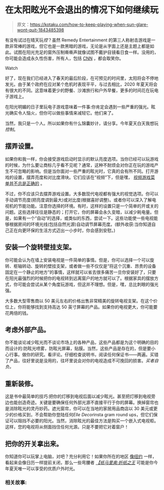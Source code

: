 # 在太阳眩光不会退出的情况下如何继续玩

> 原文：<https://kotaku.com/how-to-keep-playing-when-sun-glare-wont-quit-1843485398>

有没有试过在晴天玩*控*？虽然 Remedy Entertainment 的第三人称射击游戏是一款非常棒的游戏，但它也是一款黑暗的游戏，无论是从字面上还是主题上都是如此。试图在阳光充足的窗外压制嘶嘶声就像试图不戴护目镜看日食一样。没用的，你可能会造成永久性伤害，所有人，包括 [CNN](https://www.cnn.com/2017/08/21/politics/trump-solar-eclipse/index.html) ，都会取笑你。

Watch

好了，现在我们已经进入了春天的最后阶段，在可预见的时间里，太阳将会不停地发光。由于某个政府在应对某个危机时表现平平，与过去相比，2020 年夏天将会有很大的不同。这意味着更少的野餐、沙滩旅行和户外早餐，更多的时间花在玩电子游戏上。

在阳光明媚的日子里玩电子游戏意味着一件事:你肯定会遇到一些严重的强光。眩光确实令人恼火，但你可以做些事情来减轻它。他们来了。

当然，我只是一个人。所以如果你有什么锦囊妙计，请分享。今年夏天白天我想玩*控制*。

## 摆弄设置。

如果你和我一样，你会接受游戏启动时显示的默认亮度选项。当你已经可以玩游戏的时候，为什么要让商标几乎看不见呢？通常，这种不耐烦会对你正在玩的游戏产生不可忽略的影响。但是当你面对一些严重的眩光时，它真的会有所不同。打开游戏的设置，摆弄亮度和对比度滑块。它们应该在“视频”下，但是嘿， [视频游戏菜单并不总是正确的](https://kotaku.com/the-ten-commandments-of-video-game-menus-sinners-and-s-5960230) 。

不过，你不应该只去摆弄游戏设置。大多数现代电视都有强大的视觉选项。你可以手动调节亮度(把亮度调到最大)或对比度(根据喜好调整)。或者你可以深入了解电视机的节能功能。注意你选择的环境。有时，这样的设置只是一个简单的开或关的问题。这些选择往往是静态的；打开它，你的屏幕会永久变暗，以减少耗电量。但是，如果有一个“自动”的选择，或类似的东西，尝试一下。这些功能使一些电视能够根据房间的环境光线(包括自然光源)自动调节屏幕亮度。(额外收获:当你知道自己正在向更环保的生活方式迈出一小步时，你会感到安慰。)

## 安装一个旋转壁挂支架。

你可能会认为在墙上安装电视是一件简单的事情。但是，你可以选择一个可以旋转、枢轴转动、旋转的壁挂支架，或者做一些不仅仅是“将这个沉重、昂贵的设备固定在一个静止的地方”的事情，这样就可以省去很多痛苦一旦你安装好了，只要在阳光最强烈的时候把你的电视转到远离窗户的地方就可以了。根据家具的摆放方式，你可能会尝试从某个角度玩游戏，但这并不理想。但是，嘿，总比刺眼的强光强。

大多数大型零售商以 50 美元左右的价格出售非常精美的旋转电视支架。在这个价位上，你将能够找到支持高达 50 英寸屏幕的产品。如果你的电视更大，你可能要花两倍的钱。

## 考虑外部产品。

你不能谈论减少眩光而不谈论市场上的各种产品，这些产品都是为这个明确的目的而设计的:防眩光喷雾，防眩光屏幕，贴膜。当然，这些产品是存在的，但是要小心行事。做你的研究。看评论。仔细检查说明书，阅读任何保证书——两遍。买错了产品，往好里说是没用的，往坏里说会对你的电视造成不可挽回的损害。*买者自负。*

## 重新装修。

这是书中最简单的技巧:把你的灯移到电视后面以减少眩光。甚至把灯移到电视旁边也能创造奇迹。关键是要确保任何外部光源不直接平行于你的屏幕。换掉窗帘也是消除眩光的灵丹妙药。遮光窗帘，你可以在当地的家居用品商店以 30 美元或更少的价格买到，不会帮助你登陆任何*Elle Decor*insta gram round ups，但它们保证可以阻挡不必要的阳光。当然，消除眩光的最佳方法是购买一个嵌入式电视柜。这样，您的电视将从侧面挡住任何光源。只是不要把它对着窗户！

## 把你的开关拿出来。

你知道你可以玩掌上电脑，对吧？充分利用它！如果你所在的地区 [像纽约](https://www.businessinsider.com/new-york-governor-cuomo-stay-at-home-order-june-13-2020-5?fbclid=IwAR3GHCY0WwVpu8roO8VMSpAHUEf5OVjEw13VSl5vz3gPzlXTMOXKegsRFEo) 一样，看起来会像日历一样提前关闭，那么一些弯腰者 [*【纸马里奥:折纸之王*](https://kotaku.com/nintendo-reveals-paper-mario-the-origami-king-coming-1843457822) 可能是你今年夏天唯一可以享受的优质户外时光。

### 相关故事: